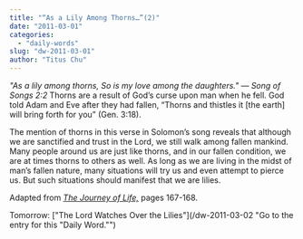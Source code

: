 ```yaml
---
title: "“As a Lily Among Thorns…”(2)"
date: "2011-03-01"
categories: 
  - "daily-words"
slug: "dw-2011-03-01"
author: "Titus Chu"
---
```


_"As a lily among thorns, So is my love among the daughters." — Song of Songs 2:2_ Thorns are a result of God’s curse upon man when he fell. God told Adam and Eve after they had fallen, “Thorns and thistles it \[the earth\] will bring forth for you” (Gen. 3:18).

The mention of thorns in this verse in Solomon’s song reveals that although we are sanctified and trust in the Lord, we still walk among fallen mankind. Many people around us are just like thorns, and in our fallen condition, we are at times thorns to others as well. As long as we are living in the midst of man’s fallen nature, many situations will try us and even attempt to pierce us. But such situations should manifest that we are lilies.

Adapted from _[The Journey of Life,](/book-journey "Go to the listing for this book.")_ pages 167-168.

Tomorrow: ["The Lord Watches Over the Lilies"](/dw-2011-03-02 "Go to the entry for this "Daily Word."")
